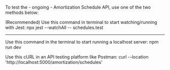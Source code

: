 To test the - ongoing - Amortization Schedule API, use one of the two methods below:

(Recommended)
Use this command in terminal to start watching/running with Jest:
npx jest --watchAll -- schedules.test

---

Use this command in the terminal to start running a localhost server:
npm run dev

Use this cURL in an API testing platform like Postman:
curl --location 'http://localhost:5000/amortization/schedules'
